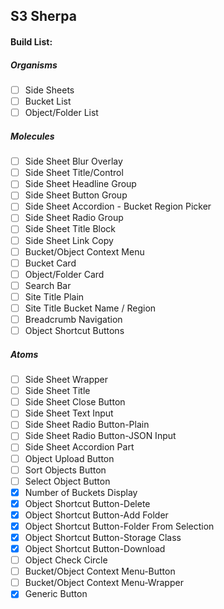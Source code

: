 ## S3 Sherpa

#### Build List:
#####  Organisms
* [ ] Side Sheets
* [ ] Bucket List
* [ ] Object/Folder List

##### Molecules
* [ ] Side Sheet Blur Overlay 
* [ ] Side Sheet Title/Control
* [ ] Side Sheet Headline Group
* [ ] Side Sheet Button Group
* [ ] Side Sheet Accordion - Bucket Region Picker
* [ ] Side Sheet Radio Group
* [ ] Side Sheet Title Block
* [ ] Side Sheet Link Copy
* [ ] Bucket/Object Context Menu
* [ ] Bucket Card
* [ ] Object/Folder Card
* [ ] Search Bar
* [ ] Site Title Plain
* [ ] Site Title Bucket Name / Region
* [ ] Breadcrumb Navigation
* [ ] Object Shortcut Buttons

##### Atoms
* [ ] Side Sheet Wrapper
* [ ] Side Sheet Title
* [ ] Side Sheet Close Button
* [ ] Side Sheet Text Input
* [ ] Side Sheet Radio Button-Plain
* [ ] Side Sheet Radio Button-JSON Input
* [ ] Side Sheet Accordion Part
* [ ] Object Upload Button
* [ ] Sort Objects Button
* [ ] Select Object Button
* [x] Number of Buckets Display
* [x] Object Shortcut Button-Delete
* [x] Object Shortcut Button-Add Folder
* [x] Object Shortcut Button-Folder From Selection
* [x] Object Shortcut Button-Storage Class
* [x] Object Shortcut Button-Download
* [ ] Object Check Circle
* [ ] Bucket/Object Context Menu-Button
* [ ] Bucket/Object Context Menu-Wrapper
* [x] Generic Button

